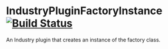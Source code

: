 # IndustryPluginFactoryInstance [![Build Status](https://travis-ci.org/invrs/industry-plugin-factory-instance.svg?branch=master)](https://travis-ci.org/invrs/industry-plugin-factory-instance)

An Industry plugin that creates an instance of the factory class.

